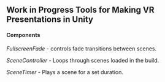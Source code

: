 ## Work in Progress Tools for Making VR Presentations in Unity

#### Components 
_FullscreenFade_ - controls fade transitions between scenes.

_SceneController_ - Loops through scenes loaded in the build.

_SceneTimer_ - Plays a scene for a set duration.